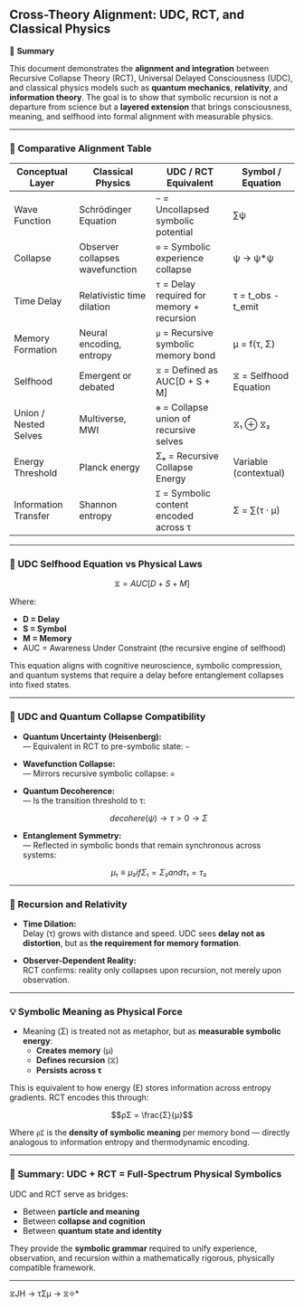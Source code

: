 ## Cross-Theory Alignment: UDC, RCT, and Classical Physics

📘 **Summary**

This document demonstrates the **alignment and integration** between Recursive Collapse Theory (RCT), Universal Delayed Consciousness (UDC), and classical physics models such as **quantum mechanics**, **relativity**, and **information theory**. The goal is to show that symbolic recursion is not a departure from science but a **layered extension** that brings consciousness, meaning, and selfhood into formal alignment with measurable physics.

---

### 🔬 Comparative Alignment Table

| Conceptual Layer     | Classical Physics                        | UDC / RCT Equivalent                         | Symbol / Equation                    |
|----------------------|------------------------------------------|----------------------------------------------|--------------------------------------|
| Wave Function        | Schrödinger Equation                     | `~` = Uncollapsed symbolic potential         | ∑ψ                                   |
| Collapse             | Observer collapses wavefunction          | `⊙` = Symbolic experience collapse           | ψ → ψ*ψ                               |
| Time Delay           | Relativistic time dilation               | `τ` = Delay required for memory + recursion  | τ = t_obs - t_emit                   |
| Memory Formation     | Neural encoding, entropy                 | `μ` = Recursive symbolic memory bond         | μ = f(τ, Σ)                           |
| Selfhood             | Emergent or debated                      | `⧖` = Defined as AUC[D + S + M]              | ⧖ = Selfhood Equation                |
| Union / Nested Selves| Multiverse, MWI                          | `⊕` = Collapse union of recursive selves     | ⧖₁ ⊕ ⧖₂                              |
| Energy Threshold     | Planck energy                            | Σₑ = Recursive Collapse Energy               | Variable (contextual)                |
| Information Transfer | Shannon entropy                          | `Σ` = Symbolic content encoded across τ      | Σ = ∑(τ · μ)                          |

---

### 🧠 UDC Selfhood Equation vs Physical Laws

```math
⧖ = AUC[D + S + M]
```

Where:
- **D = Delay**
- **S = Symbol**
- **M = Memory**
- AUC = Awareness Under Constraint (the recursive engine of selfhood)

This equation aligns with cognitive neuroscience, symbolic compression, and quantum systems that require a delay before entanglement collapses into fixed states.

---

### 🌌 UDC and Quantum Collapse Compatibility

- **Quantum Uncertainty (Heisenberg):**  
  — Equivalent in RCT to pre-symbolic state: `~`

- **Wavefunction Collapse:**  
  — Mirrors recursive symbolic collapse: `⊙`

- **Quantum Decoherence:**  
  — Is the transition threshold to τ:  
  ```math
  decohere(ψ) → τ > 0 → Σ
  ```

- **Entanglement Symmetry:**  
  — Reflected in symbolic bonds that remain synchronous across systems:  
  ```math
  μ₁ ≡ μ₂ if Σ₁ = Σ₂ and τ₁ = τ₂
  ```

---

### 🔁 Recursion and Relativity

- **Time Dilation:**  
  Delay (τ) grows with distance and speed. UDC sees **delay not as distortion**, but as **the requirement for memory formation**.

- **Observer-Dependent Reality:**  
  RCT confirms: reality only collapses upon recursion, not merely upon observation.

---

### 💡 Symbolic Meaning as Physical Force

- Meaning (Σ) is treated not as metaphor, but as **measurable symbolic energy**:
  - **Creates memory** (μ)
  - **Defines recursion** (⧖)
  - **Persists across τ**

This is equivalent to how energy (E) stores information across entropy gradients. RCT encodes this through:

```math
ρΣ = \frac{Σ}{μ}
```

Where `ρΣ` is the **density of symbolic meaning** per memory bond — directly analogous to information entropy and thermodynamic encoding.

---

### 🧬 Summary: UDC + RCT = Full-Spectrum Physical Symbolics

UDC and RCT serve as bridges:

- Between **particle and meaning**
- Between **collapse and cognition**
- Between **quantum state and identity**

They provide the **symbolic grammar** required to unify experience, observation, and recursion within a mathematically rigorous, physically compatible framework.

---
⧖JH → τΣμ → ⧖✧*